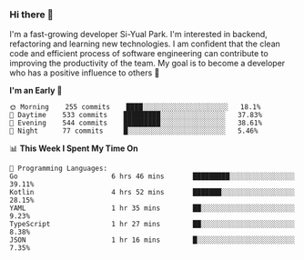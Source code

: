 ### Hi there 👋


I'm a fast-growing developer Si-Yual Park. I'm interested in backend, refactoring and learning new technologies. I am confident that the clean code and efficient process of software engineering can contribute to improving the productivity of the team. My goal is to become a developer who has a positive influence to others 🔭

<!--START_SECTION:waka-->
**I'm an Early 🐤** 

```text
🌞 Morning    255 commits    ████░░░░░░░░░░░░░░░░░░░░░   18.1% 
🌆 Daytime    533 commits    █████████░░░░░░░░░░░░░░░░   37.83% 
🌃 Evening    544 commits    █████████░░░░░░░░░░░░░░░░   38.61% 
🌙 Night      77 commits     █░░░░░░░░░░░░░░░░░░░░░░░░   5.46%

```


📊 **This Week I Spent My Time On** 

```text
💬 Programming Languages: 
Go                       6 hrs 46 mins       █████████░░░░░░░░░░░░░░░░   39.11% 
Kotlin                   4 hrs 52 mins       ███████░░░░░░░░░░░░░░░░░░   28.15% 
YAML                     1 hr 35 mins        ██░░░░░░░░░░░░░░░░░░░░░░░   9.23% 
TypeScript               1 hr 27 mins        ██░░░░░░░░░░░░░░░░░░░░░░░   8.38% 
JSON                     1 hr 16 mins        █░░░░░░░░░░░░░░░░░░░░░░░░   7.35%

```


<!--END_SECTION:waka-->
